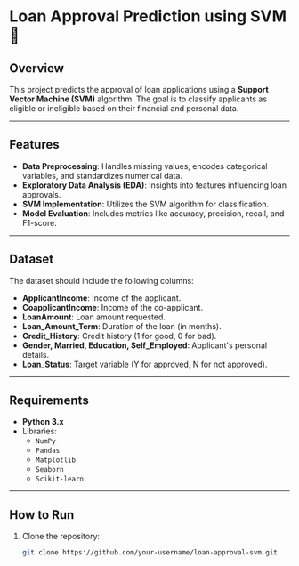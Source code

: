 # Loan Approval Prediction using SVM 🏦

## Overview
This project predicts the approval of loan applications using a **Support Vector Machine (SVM)** algorithm. The goal is to classify applicants as eligible or ineligible based on their financial and personal data.

---

## Features
- **Data Preprocessing**: Handles missing values, encodes categorical variables, and standardizes numerical data.
- **Exploratory Data Analysis (EDA)**: Insights into features influencing loan approvals.
- **SVM Implementation**: Utilizes the SVM algorithm for classification.
- **Model Evaluation**: Includes metrics like accuracy, precision, recall, and F1-score.

---

## Dataset
The dataset should include the following columns:
- **ApplicantIncome**: Income of the applicant.
- **CoapplicantIncome**: Income of the co-applicant.
- **LoanAmount**: Loan amount requested.
- **Loan_Amount_Term**: Duration of the loan (in months).
- **Credit_History**: Credit history (1 for good, 0 for bad).
- **Gender, Married, Education, Self_Employed**: Applicant's personal details.
- **Loan_Status**: Target variable (Y for approved, N for not approved).

---

## Requirements
- **Python 3.x**
- Libraries:  
  - `NumPy`  
  - `Pandas`  
  - `Matplotlib`  
  - `Seaborn`  
  - `Scikit-learn`

---

## How to Run
1. Clone the repository:
   ```bash
   git clone https://github.com/your-username/loan-approval-svm.git
